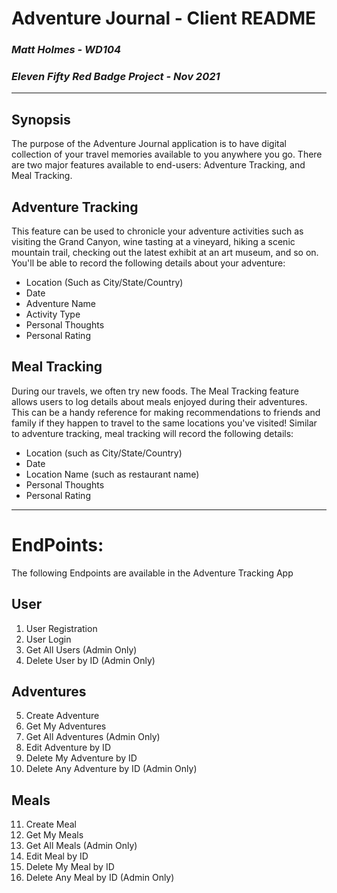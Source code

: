 # Adventure Journal - Client README
### *Matt Holmes - WD104*
### *Eleven Fifty Red Badge Project - Nov 2021*
---

## Synopsis
The purpose of the Adventure Journal application is to have digital collection of your travel memories available to you anywhere you go. There are two major features available to end-users: Adventure Tracking, and Meal Tracking. 


## Adventure Tracking
This feature can be used to chronicle your adventure activities such as visiting the Grand Canyon, wine tasting at a vineyard, hiking a scenic mountain trail, checking out the latest exhibit at an art museum, and so on. You'll be able to record the following details about your adventure:
- Location (Such as City/State/Country)
- Date
- Adventure Name
- Activity Type
- Personal Thoughts
- Personal Rating

## Meal Tracking
During our travels, we often try new foods. The Meal Tracking feature allows users to log details about meals enjoyed during their adventures. This can be a handy reference for making recommendations to friends and family if they happen to travel to the same locations you've visited! Similar to adventure tracking, meal tracking will record the following details:
- Location (such as City/State/Country)
- Date
- Location Name (such as restaurant name)
- Personal Thoughts
- Personal Rating
---

# EndPoints:
The following Endpoints are available in the Adventure Tracking App

## User
1. User Registration 
2. User Login
3. Get All Users (Admin Only)
4. Delete User by ID (Admin Only)

## Adventures
5. Create Adventure
6. Get My Adventures
7. Get All Adventures (Admin Only)
8. Edit Adventure by ID
9. Delete My Adventure by ID
10. Delete Any Adventure by ID (Admin Only)

## Meals
11. Create Meal
12. Get My Meals
13. Get All Meals (Admin Only)
14. Edit Meal by ID
15. Delete My Meal by ID
16. Delete Any Meal by ID (Admin Only)